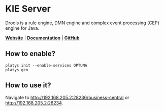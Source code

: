 # KIE Server

Drools is a rule engine, DMN engine and complex event processing (CEP) engine for Java. 

**[Website](https://drools.org/)** | **[Documentation](https://drools.org/learn/documentation.html)** | **[GitHub](https://github.com/kiegroup/drools)**

## How to enable?

```
platys init --enable-services OPTUNA
platys gen
```

## How to use it?

Navigate to <http://192.168.205.2:28236/business-central> or <http://192.168.205.2:28234>.